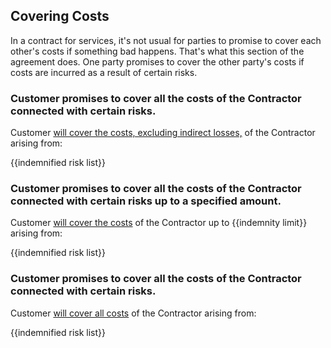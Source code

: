 ## Covering Costs

In a contract for services, it's not usual for parties to promise to cover each other's costs if something bad happens.  That's what this section of the agreement does.  One party promises to cover the other party's costs if costs are incurred as a result of certain risks.

### Customer promises to cover all the costs of the Contractor connected with certain risks.

Customer [will cover the costs, excluding indirect losses,](https://github.com/lawpatch/au-indemnity/blob/6a1ef591414d07e3dc398f39ef501b09c638bc94/au-indemnity-2.md) of the Contractor arising from:

{{indemnified risk list}}

### Customer promises to cover all the costs of the Contractor connected with certain risks up to a specified amount.

Customer [will cover the costs](https://github.com/lawpatch/au-indemnity/blob/6a1ef591414d07e3dc398f39ef501b09c638bc94/au-indemnity-1.md) of the Contractor up to {{indemnity limit}} arising from:

{{indemnified risk list}}

### Customer promises to cover all the costs of the Contractor connected with certain risks.

Customer [will cover all costs](https://github.com/lawpatch/au-indemnity/blob/6a1ef591414d07e3dc398f39ef501b09c638bc94/au-indemnity-0.md) of the Contractor arising from:

{{indemnified risk list}}
